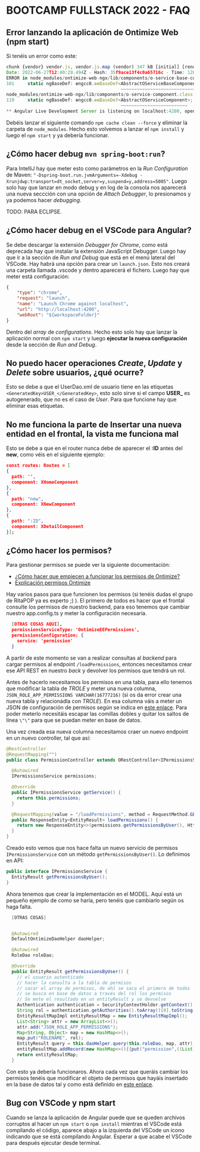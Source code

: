 # BOOTCAMP FULLSTACK 2022 - FAQ

## Error lanzando la aplicación de Ontimize Web (npm start)

Si tenéis un error como este:

```js
chunk {vendor} vendor.js, vendor.js.map (vendor) 347 kB [initial] [rendered]
Date: 2022-06-27T12:40:29.494Z - Hash: 35f9ace13f4c0a65716c - Time: 12865ms
ERROR in node_modules/ontimize-web-ngx/lib/components/o-service-base-component.class.d.ts:101:40 - error TS2314: Generic type 'AbstractOServiceBaseComponent<T>' requires 1 type argument(s).
101     static ngBaseDef: ɵngcc0.ɵɵBaseDef<AbstractOServiceBaseComponent>;
                                           ~~~~~~~~~~~~~~~~~~~~~~~~~~~~~
node_modules/ontimize-web-ngx/lib/components/o-service-component.class.d.ts:119:40 - error TS2314: Generic type 'AbstractOServiceComponent<T>' requires 1 type argument(s).
119     static ngBaseDef: ɵngcc0.ɵɵBaseDef<AbstractOServiceComponent>;
                                           ~~~~~~~~~~~~~~~~~~~~~~~~~
** Angular Live Development Server is listening on localhost:4200, open your browser on http://localhost:4200/ **
```

Debéis lanzar el siguiente comando `npm cache clean --force` y eliminar la carpeta de `node_modules`.
Hecho esto volvemos a lanzar el `npm install` y luego el `npm start` y ya debería funcionar.

## ¿Cómo hacer debug `mvn spring-boot:run`?

Para IntelliJ hay que meter esto como parámetros en la *Run Configuration* de Maven:
`"-Dspring-boot.run.jvmArguments=-Xdebug -Xrunjdwp:transport=dt_socket,server=y,suspend=y,address=5005"`. Luego solo hay que lanzar en modo debug y en log de
la consola nos aparecerá una nueva seccción con una opción de *Attach Debugger*, lo presionamos y ya podemos hacer *debugging*.

TODO: PARA ECLIPSE.

## ¿Cómo hacer debug en el VSCode para Angular?

Se debe descargar la extensión *Debugger for Chrome*, como está deprecada hay que instalar la extensión JavaScript Debugger. Luego hay que ir a la sección de
*Run and Debug* que está en el menú lateral del VSCode. Hay habrá una opción para crear un `launch.json`. Esto nos creará una carpeta llamada .vscode y dentro
aparecerá el fichero. Luego hay que meter está configuración:

```json
{
    "type": "chrome",
    "request": "launch",
    "name": "Launch Chrome against localhost",
    "url": "http://localhost:4200",
    "webRoot": "${workspaceFolder}"
}
```

Dentro del *array* de *configurations*. Hecho esto solo hay que lanzar la aplicación normal con `npm start` y luego **ejecutar la nueva configuración**
desde la sección de *Run and Debug*.

## No puedo hacer operaciones *Create*, *Update* y *Delete* sobre usuarios, ¿qué ocurre?

Esto se debe a que el UserDao.xml de usuario tiene en las etiquetas `<GeneratedKey>USER_</GeneratedKey>`, esto solo sirve si el campo **USER_** es autogenerado, que no es el caso de *User*. Para que funcione hay que eliminar esas etiquetas.

## No me funciona la parte de Insertar una nueva entidad en el frontal, la vista me funciona mal

Esto se debe a que en el router nunca debe de aparecer el **:ID** antes del **new**, como véis en el siguiente ejemplo:

```json
const routes: Routes = [
{
  path: '',
  component: XHomeComponent
},
{
  path: "new",
  component: XNewComponent
},
{
  path: ":ID",
  component: XDetailComponent
}];
```

## ¿Cómo hacer los permisos?

Para gestionar permisos se puede ver la siguiente documentación:

- [¿Cómo hacer que empiecen a funcionar los permisos de Ontimize?](https://ontimizeweb.github.io/docs/v8/guide/appconfig/#application-configuration)
- [Explicación permisos Ontimize](https://ontimizeweb.github.io/docs/v8/guide/permissions/)

Hay varios pasos para que funcionen los permisos (si tenéis dudas el grupo de RitaPOP ya es experto ;) ). El primero de todos es
hacer que el frontal consulte los permisos de nuestro backend, para eso tenemos que cambiar nuestro app.config.ts y meter la configuración necesaria.

```json
  [OTRAS COSAS AQUI],
  permissionsServiceType: 'OntimizeEEPermissions',
  permissionsConfiguration: {
    service: 'permission'
  }
```

A partir de este momento se van a realizar consultas al *backend* para cargar permisos al endpoint `/loadPermissions`, entonces necesitamos crear ese
API REST en nuestro *back* y devolver los permisos que tendrá un rol.

Antes de hacerlo necesitamos los permisos en una tabla, para ello tenemos que modificar la tabla de *TROLE* y meter una nueva columna,
`JSON_ROLE_APP_PERMISSIONS VARCHAR(16777216)` (si os da error crear una nueva tabla y relacionádla con *TROLE*). En esa columna váis a meter un JSON de configuración
de permisos según se indica en [este enlace](https://ontimizeweb.github.io/docs/v8/guide/permissions/). Para poder meterlo necesitáis escapar las comillas dobles y quitar los saltos de línea `\"\"` para que se puedan meter en base de datos.

Una vez creada esa nueva columna necesitamos craer un nuevo endpoint en un nuevo controller, tal que así:

```java
@RestController
@RequestMapping("")
public class PermissionController extends ORestController<IPermissionsService> {

  @Autowired
  IPermissionsService permissions;

  @Override
  public IPermissionsService getService() {
    return this.permissions;
  }

  @RequestMapping(value = "/loadPermissions", method = RequestMethod.GET, produces = MediaType.APPLICATION_JSON_VALUE)
  public ResponseEntity<EntityResult> loadPermissions() {
    return new ResponseEntity<>(permissions.getPermissionsByUser(), HttpStatus.OK);
  }
}
```

Creado esto vemos que nos hace falta un nuevo servicio de permisos `IPermissionsService` con un método `getPermissionsByUser()`. Lo definimos en API:

```java
public interface IPermissionsService {
  EntityResult getPermissionsByUser();
}
```

Ahora tenemos que crear la implementación en el MODEL. Aquí está un pequeño ejemplo de como se haría, pero tenéis que cambiarlo según os haga falta.

```java
  [OTRAS COSAS]


  @Autowired
  DefaultOntimizeDaoHelper daoHelper;

  @Autowired
  RoleDao roleDao;

  @Override
  public EntityResult getPermissionsByUser() {
    // el usuario autenticado
    // hacer la consulta a la tabla de permisos
    // sacar el array de permisos, de ahí se saca el primero de todos
    // se busca en base de datos a través del rol los permisos
    // Se mete el resultado en un entityResult y se devuelve
    Authentication authentication = SecurityContextHolder.getContext().getAuthentication();
    String rol = authentication.getAuthorities().toArray()[0].toString();
    EntityResultMapImpl entityResultMap = new EntityResultMapImpl();
    List<String> attr = new ArrayList<>();
    attr.add("JSON_ROLE_APP_PERMISSIONS");
    Map<String, Object> map = new HashMap<>();
    map.put("ROLENAME", rol);
    EntityResult query = this.daoHelper.query(this.roleDao, map, attr);
    entityResultMap.addRecord(new HashMap<>(){{put("permission",((List) query.get("JSON_ROLE_APP_PERMISSIONS")).get(0));}});
    return entityResultMap;
  }
```

Con esto ya debería funcionaros. Ahora cada vez que queráis cambiar los permisos tenéis que modificar el objeto de permisos que hayáis insertado en la base de datos
tal y como está definido en [este enlace](https://ontimizeweb.github.io/docs/v8/guide/permissions/).

## Bug con VSCode y npm start

Cuando se lanza la aplicación de Angular puede que se queden archivos corruptos al hacer un `npm start` o `npm install` mientras el VSCode está compilando el código, aparece
abajo a la izquierda del VSCode un icono indicando que se está compilando Angular. Esperar a que acabe el VSCode para después ejecutar desde terminal. 
